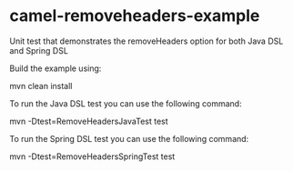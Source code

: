 camel-removeheaders-example
===========================

Unit test that demonstrates the removeHeaders option for both Java DSL and Spring DSL

Build the example using:

mvn clean install

To run the Java DSL test you can use the following command:

mvn -Dtest=RemoveHeadersJavaTest test

To run the Spring DSL test you can use the following command:

mvn -Dtest=RemoveHeadersSpringTest test
